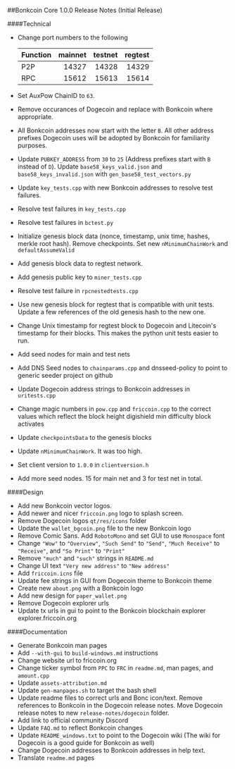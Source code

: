 ##Bonkcoin Core 1.0.0 Release Notes (Initial Release)

####Technical

* Change port numbers to the following

    | Function | mainnet | testnet | regtest |
    | :------- | ------: | ------: | ------: |
    | P2P      |   14327 |   14328 |   14329 |
    | RPC      |   15612 |   15613 |   15614 |
    
* Set AuxPow ChainID to `63`.
* Remove occurances of Dogecoin and replace with Bonkcoin where appropriate.
* All Bonkcoin addresses now start with the letter `B`. All other address prefixes Dogecoin uses will be adopted by Bonkcoin for familiarity purposes.
* Update `PUBKEY_ADDRESS` from `30` to `25` (Address prefixes start with `B` instead of `D`). Update `base58_keys_valid.json` and `base58_keys_invalid.json` with `gen_base58_test_vectors.py`
* Update `key_tests.cpp` with new Bonkcoin addresses to resolve test failures.
* Resolve test failures in `key_tests.cpp`
* Resolve test failures in `bctest.py`
* Initialize genesis block data (nonce, timestamp, unix time, hashes, merkle root hash). Remove checkpoints. Set new `nMinimumChainWork` and `defaultAssumeValid`
* Add genesis block data to regtest network.
* Add genesis public key to `miner_tests.cpp`
* Resolve test failure in `rpcnestedtests.cpp`
* Use new genesis block for regtest that is compatible with unit tests. Update a few references of the old genesis hash to the new one. 
* Change Unix timestamp for regtest block to Dogecoin and Litecoin's timestamp for their blocks. This makes the python unit tests easier to run.
* Add seed nodes for main and test nets
* Add DNS Seed nodes to `chainparams.cpp` and dnsseed-policy to point to generic seeder project on github
* Update Dogecoin address strings to Bonkcoin addresses in `uritests.cpp`
* Change magic numbers in `pow.cpp` and `friccoin.cpp` to the correct values which reflect the block height digishield min difficulty block activates
* Update `checkpointsData` to the genesis blocks
* Update `nMinimumChainWork`. It was too high. 
* Set client version to `1.0.0` in `clientversion.h`
* Add more seed nodes. 15 for main net and 3 for test net in total.

####Design

* Add new Bonkcoin vector logos.
* Add newer and nicer `friccoin.png` logo to splash screen.
* Remove Dogecoin logos `qt/res/icons` folder
* Update the `wallet_bgcoin.png` file to the new Bonkcoin logo
* Remove Comic Sans. Add `RobotoMono` and set GUI to use `Monospace` font
* Change `"Wow"` to `"Overview"`, `"Such Send"` to `"Send"`, `"Much Receive"` to `"Receive"`, and `"So Print"` to `"Print"`
* Remove `"much"` and `"such"` strings in `README.md`
* Change UI text `"Very new address"` to `"New address"`
* Add `friccoin.icns` file
* Update fee strings in GUI from Dogecoin theme to Bonkcoin theme
* Create new `about.png` with a Bonkcoin logo
* Add new design for `paper_wallet.png`
* Remove Dogecoin explorer urls
* Update tx urls in gui to point to the Bonkcoin blockchain explorer explorer.friccoin.org

####Documentation

* Generate Bonkcoin man pages
* Add `--with-gui` to `build-windows.md` instructions
* Change website url to friccoin.org
* Change ticker symbol from `PPC` to `FRC` in `readme.md`, man pages, and `amount.cpp`
* Update `assets-attribution.md`
* Update `gen-manpages.sh` to target the bash shell
* Update readme files to correct urls and Bonc icon/text. Remove references to Bonkcoin in the Dogecoin release notes. Move Dogecoin release notes to new `release-notes/dogecoin` folder.
* Add link to official community Discord
* Update `FAQ.md` to reflect Bonkcoin changes
* Update `README_windows.txt` to point to the Dogecoin wiki (The wiki for Dogecoin is a good guide for Bonkcoin as well)
* Change Dogecoin addresses to Bonkcoin addresses in help text.
* Translate `readme.md` pages